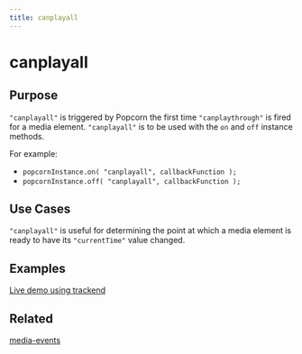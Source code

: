 ```yaml
---
title: canplayall
---
```

# canplayall #

## Purpose ##

`"canplayall"` is triggered by Popcorn the first time `"canplaythrough"` is fired for a media element. `"canplayall"` is to be used with the `on` and `off` instance methods.

For example:
* `popcornInstance.on( "canplayall", callbackFunction );`
* `popcornInstance.off( "canplayall", callbackFunction );`

## Use Cases ##

`"canplayall"` is useful for determining the point at which a media element is ready to have its `"currentTime"` value changed.

## Examples ##

[Live demo using trackend](http://jsfiddle.net/popcornjs/PTTrq/)

## Related ##

[media-events](#media-events)
